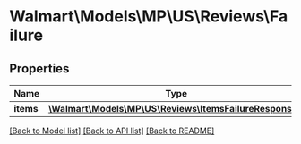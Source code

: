 # Walmart\Models\MP\US\Reviews\Failure

## Properties

Name | Type | Description | Notes
------------ | ------------- | ------------- | -------------
**items** | [**\Walmart\Models\MP\US\Reviews\ItemsFailureResponse[]**](ItemsFailureResponse.md) | Items. | [optional]


[[Back to Model list]](./) [[Back to API list]](../../../../../README.md#supported-apis) [[Back to README]](../../../../../README.md)
